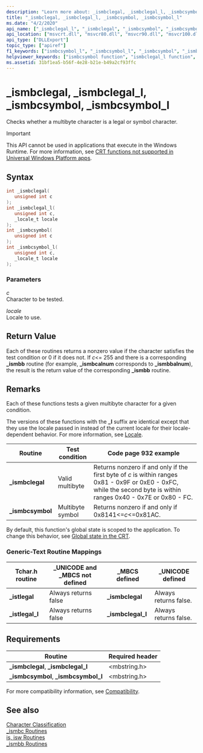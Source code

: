 ```yaml
---
description: "Learn more about: _ismbclegal, _ismbclegal_l, _ismbcsymbol, _ismbcsymbol_l"
title: "_ismbclegal, _ismbclegal_l, _ismbcsymbol, _ismbcsymbol_l"
ms.date: "4/2/2020"
api_name: ["_ismbclegal_l", "_ismbclegal", "_ismbcsymbol", "_ismbcsymbol_l", "_o__ismbclegal", "_o__ismbclegal_l", "_o__ismbcsymbol", "_o__ismbcsymbol_l"]
api_location: ["msvcrt.dll", "msvcr80.dll", "msvcr90.dll", "msvcr100.dll", "msvcr100_clr0400.dll", "msvcr110.dll", "msvcr110_clr0400.dll", "msvcr120.dll", "msvcr120_clr0400.dll", "ucrtbase.dll", "api-ms-win-crt-multibyte-l1-1-0.dll", "api-ms-win-crt-private-l1-1-0.dll"]
api_type: ["DLLExport"]
topic_type: ["apiref"]
f1_keywords: ["ismbcsymbol_l", "_ismbcsymbol_l", "_ismbcsymbol", "_ismbclegal_l", "_ismbclegal", "ismbclegal_l", "ismbcsymbol", "ismbclegal"]
helpviewer_keywords: ["ismbcsymbol function", "ismbclegal_l function", "_istlegal_l function", "istlegal function", "_istlegal function", "_ismbcsymbol function", "_ismbclegal_l function", "ismbclegal function", "ismbcsymbol_l function", "_ismbclegal function", "_ismbcsymbol_l function", "istlegal_l function"]
ms.assetid: 31bf1ea5-b56f-4e28-b21e-b49a2cf93ffc
---
```

# _ismbclegal, _ismbclegal_l, _ismbcsymbol, _ismbcsymbol_l

Checks whether a multibyte character is a legal or symbol character.

> [!IMPORTANT]
> This API cannot be used in applications that execute in the Windows Runtime. For more information, see [CRT functions not supported in Universal Windows Platform apps](../../cppcx/crt-functions-not-supported-in-universal-windows-platform-apps.md).

## Syntax

```C
int _ismbclegal(
   unsigned int c
);
int _ismbclegal_l(
   unsigned int c,
   _locale_t locale
);
int _ismbcsymbol(
   unsigned int c
);
int _ismbcsymbol_l(
   unsigned int c,
   _locale_t locale
);
```

### Parameters

*c*<br/>
Character to be tested.

*locale*<br/>
Locale to use.

## Return Value

Each of these routines returns a nonzero value if the character satisfies the test condition or 0 if it does not. If *c*<= 255 and there is a corresponding **_ismbb** routine (for example, **_ismbcalnum** corresponds to **_ismbbalnum**), the result is the return value of the corresponding **_ismbb** routine.

## Remarks

Each of these functions tests a given multibyte character for a given condition.

The versions of these functions with the **_l** suffix are identical except that they use the locale passed in instead of the current locale for their locale-dependent behavior. For more information, see [Locale](../../c-runtime-library/locale.md).

|Routine|Test condition|Code page 932 example|
|-------------|--------------------|---------------------------|
|**_ismbclegal**|Valid multibyte|Returns nonzero if and only if the first byte of *c* is within ranges 0x81 - 0x9F or 0xE0 - 0xFC, while the second byte is within ranges 0x40 - 0x7E or 0x80 - FC.|
|**_ismbcsymbol**|Multibyte symbol|Returns nonzero if and only if 0x8141<=*c*<=0x81AC.|

By default, this function's global state is scoped to the application. To change this behavior, see [Global state in the CRT](../global-state.md).

### Generic-Text Routine Mappings

|Tchar.h routine|_UNICODE and _MBCS not defined|_MBCS defined|_UNICODE defined|
|---------------------|--------------------------------------|--------------------|-----------------------|
|**_istlegal**|Always returns false|**_ismbclegal**|Always returns false.|
|**_istlegal_l**|Always returns false|**_ismbclegal_l**|Always returns false.|

## Requirements

|Routine|Required header|
|-------------|---------------------|
|**_ismbclegal**, **_ismbclegal_l**|\<mbstring.h>|
|**_ismbcsymbol**, **_ismbcsymbol_l**|\<mbstring.h>|

For more compatibility information, see [Compatibility](../../c-runtime-library/compatibility.md).

## See also

[Character Classification](../../c-runtime-library/character-classification.md)<br/>
[_ismbc Routines](../../c-runtime-library/ismbc-routines.md)<br/>
[is, isw Routines](../../c-runtime-library/is-isw-routines.md)<br/>
[_ismbb Routines](../../c-runtime-library/ismbb-routines.md)<br/>
